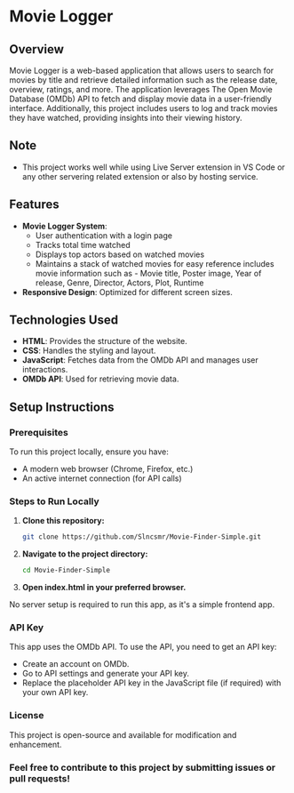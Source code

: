 # Movie Logger 

## Overview
Movie Logger is a web-based application that allows users to search for movies by title and retrieve detailed information such as the release date, overview, ratings, and more. The application leverages The Open Movie Database (OMDb) API to fetch and display movie data in a user-friendly interface. Additionally, this project includes users to log and track movies they have watched, providing insights into their viewing history.

## Note
  - This project works well while using Live Server extension in VS Code or any other servering related extension or also by hosting service.

## Features
- **Movie Logger System**:
  - User authentication with a login page
  - Tracks total time watched
  - Displays top actors based on watched movies
  - Maintains a stack of watched movies for easy reference includes movie information such as   - Movie title, Poster image, Year of release, Genre, Director, Actors, Plot, Runtime
- **Responsive Design**: Optimized for different screen sizes.

## Technologies Used
- **HTML**: Provides the structure of the website.
- **CSS**: Handles the styling and layout.
- **JavaScript**: Fetches data from the OMDb API and manages user interactions.
- **OMDb API**: Used for retrieving movie data.

## Setup Instructions

### Prerequisites
To run this project locally, ensure you have:
- A modern web browser (Chrome, Firefox, etc.)
- An active internet connection (for API calls)

### Steps to Run Locally

1. **Clone this repository:**

   ```bash
   git clone https://github.com/Slncsmr/Movie-Finder-Simple.git
   ```
2. **Navigate to the project directory:**

   ```bash
   cd Movie-Finder-Simple
   ```
3. **Open index.html in your preferred browser.**

No server setup is required to run this app, as it's a simple frontend app.

### API Key
This app uses the OMDb API. To use the API, you need to get an API key:

- Create an account on OMDb.
- Go to API settings and generate your API key.
- Replace the placeholder API key in the JavaScript file (if required) with your own API key.

### License
This project is open-source and available for modification and enhancement.

### Feel free to contribute to this project by submitting issues or pull requests!
